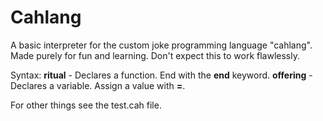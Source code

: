# Cahlang

A basic interpreter for the custom joke programming language "cahlang".
Made purely for fun and learning. Don't expect this to work flawlessly.

Syntax:
**ritual** - Declares a function. End with the **end** keyword.
**offering** - Declares a variable. Assign a value with **=**.

For other things see the test.cah file.
